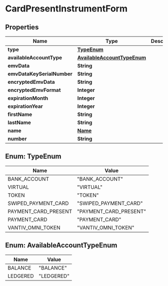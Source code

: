 

# CardPresentInstrumentForm


## Properties

| Name | Type | Description | Notes |
|------------ | ------------- | ------------- | -------------|
|**type** | [**TypeEnum**](#TypeEnum) |  |  [optional] |
|**availableAccountType** | [**AvailableAccountTypeEnum**](#AvailableAccountTypeEnum) |  |  [optional] |
|**emvData** | **String** |  |  [optional] |
|**emvDataKeySerialNumber** | **String** |  |  [optional] |
|**encryptedEmvData** | **String** |  |  [optional] |
|**encryptedEmvFormat** | **Integer** |  |  [optional] |
|**expirationMonth** | **Integer** |  |  [optional] |
|**expirationYear** | **Integer** |  |  [optional] |
|**firstName** | **String** |  |  [optional] |
|**lastName** | **String** |  |  [optional] |
|**name** | [**Name**](Name.md) |  |  [optional] |
|**number** | **String** |  |  [optional] |



## Enum: TypeEnum

| Name | Value |
|---- | -----|
| BANK_ACCOUNT | &quot;BANK_ACCOUNT&quot; |
| VIRTUAL | &quot;VIRTUAL&quot; |
| TOKEN | &quot;TOKEN&quot; |
| SWIPED_PAYMENT_CARD | &quot;SWIPED_PAYMENT_CARD&quot; |
| PAYMENT_CARD_PRESENT | &quot;PAYMENT_CARD_PRESENT&quot; |
| PAYMENT_CARD | &quot;PAYMENT_CARD&quot; |
| VANTIV_OMNI_TOKEN | &quot;VANTIV_OMNI_TOKEN&quot; |



## Enum: AvailableAccountTypeEnum

| Name | Value |
|---- | -----|
| BALANCE | &quot;BALANCE&quot; |
| LEDGERED | &quot;LEDGERED&quot; |



